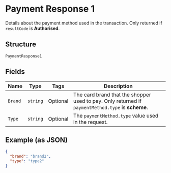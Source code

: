 
# Payment Response 1

Details about the payment method used in the transaction.
Only returned if `resultCode` is **Authorised**.

## Structure

`PaymentResponse1`

## Fields

| Name | Type | Tags | Description |
|  --- | --- | --- | --- |
| `Brand` | `string` | Optional | The card brand that the shopper used to pay. Only returned if `paymentMethod.type` is **scheme**. |
| `Type` | `string` | Optional | The `paymentMethod.type` value used in the request. |

## Example (as JSON)

```json
{
  "brand": "brand2",
  "type": "type2"
}
```

